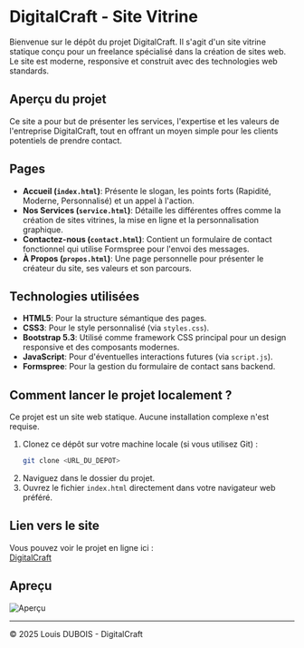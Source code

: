 # DigitalCraft - Site Vitrine

Bienvenue sur le dépôt du projet DigitalCraft. Il s'agit d'un site vitrine statique conçu pour un freelance spécialisé dans la création de sites web. Le site est moderne, responsive et construit avec des technologies web standards.

##  Aperçu du projet

Ce site a pour but de présenter les services, l'expertise et les valeurs de l'entreprise DigitalCraft, tout en offrant un moyen simple pour les clients potentiels de prendre contact.

## Pages

- **Accueil (`index.html`)**: Présente le slogan, les points forts (Rapidité, Moderne, Personnalisé) et un appel à l'action.
- **Nos Services (`service.html`)**: Détaille les différentes offres comme la création de sites vitrines, la mise en ligne et la personnalisation graphique.
- **Contactez-nous (`contact.html`)**: Contient un formulaire de contact fonctionnel qui utilise Formspree pour l'envoi des messages.
- **À Propos (`propos.html`)**: Une page personnelle pour présenter le créateur du site, ses valeurs et son parcours.

## Technologies utilisées

- **HTML5**: Pour la structure sémantique des pages.
- **CSS3**: Pour le style personnalisé (via `styles.css`).
- **Bootstrap 5.3**: Utilisé comme framework CSS principal pour un design responsive et des composants modernes.
- **JavaScript**: Pour d'éventuelles interactions futures (via `script.js`).
- **Formspree**: Pour la gestion du formulaire de contact sans backend.

## Comment lancer le projet localement ?

Ce projet est un site web statique. Aucune installation complexe n'est requise.

1.  Clonez ce dépôt sur votre machine locale (si vous utilisez Git) :
    ```bash
    git clone <URL_DU_DEPOT>
    ```
2.  Naviguez dans le dossier du projet.
3.  Ouvrez le fichier `index.html` directement dans votre navigateur web préféré.

## Lien vers le site
Vous pouvez voir le projet en ligne ici :  
[DigitalCraft](https://digital-craft31.netlify.app)

## Apreçu
![Aperçu](aprecu.png)

---

© 2025 Louis DUBOIS - DigitalCraft

